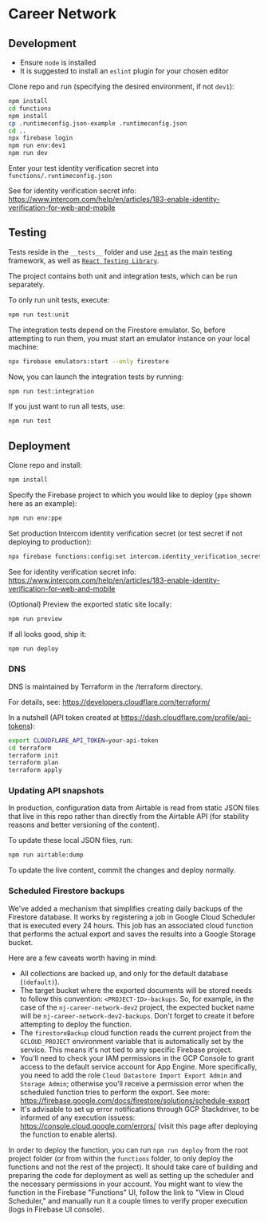 # Career Network

## Development

- Ensure `node` is installed
- It is suggested to install an `eslint` plugin for your chosen editor

Clone repo and run (specifying the desired environment, if not `dev1`):

```sh
npm install
cd functions
npm install
cp .runtimeconfig.json-example .runtimeconfig.json
cd ..
npx firebase login
npm run env:dev1
npm run dev
```

Enter your test identity verification secret into `functions/.runtimeconfig.json`

See for identity verification secret info: https://www.intercom.com/help/en/articles/183-enable-identity-verification-for-web-and-mobile

## Testing

Tests reside in the `__tests__` folder and use [`Jest`](https://jestjs.io/) as the main testing framework, as well as
[`React Testing Library`](https://testing-library.com/docs/react-testing-library/intro).

The project contains both unit and integration tests, which can be run separately.

To only run unit tests, execute:

```bash
npm run test:unit
```

The integration tests depend on the Firestore emulator. So, before attempting to run them, you must start an emulator
instance on your local machine:

```bash
npx firebase emulators:start --only firestore
```

Now, you can launch the integration tests by running:

```bash
npm run test:integration
```

If you just want to run all tests, use:

```bash
npm run test
```

## Deployment

Clone repo and install:

```sh
npm install
```

Specify the Firebase project to which you would like to deploy (`ppe` shown here as an example):

```sh
npm run env:ppe
```

Set production Intercom identity verification secret (or test secret if not deploying to production):

```sh
npx firebase functions:config:set intercom.identity_verification_secret="IDENTITY VERIFICATION SECRET"
```

See for identity verification secret info: https://www.intercom.com/help/en/articles/183-enable-identity-verification-for-web-and-mobile

(Optional) Preview the exported static site locally:

```sh
npm run preview
```

If all looks good, ship it:

```sh
npm run deploy
```

### DNS

DNS is maintained by Terraform in the /terraform directory.

For details, see: https://developers.cloudflare.com/terraform/

In a nutshell (API token created at https://dash.cloudflare.com/profile/api-tokens):

```sh
export CLOUDFLARE_API_TOKEN=your-api-token
cd terraform
terraform init
terraform plan
terraform apply
```

### Updating API snapshots

In production, configuration data from Airtable is read
from static JSON files that live in this repo rather than
directly from the Airtable API (for stability reasons
and better versioning of the content).

To update these local JSON files, run:

```sh
npm run airtable:dump
```

To update the live content, commit the changes and deploy normally.

### Scheduled Firestore backups

We've added a mechanism that simplifies creating daily backups of the Firestore database. It works by registering a job
in Google Cloud Scheduler that is executed every 24 hours. This job has an associated cloud function that performs the
actual export and saves the results into a Google Storage bucket.

Here are a few caveats worth having in mind:

- All collections are backed up, and only for the default database (`(default)`).
- The target bucket where the exported documents will be stored needs to follow this convention: `<PROJECT-ID>-backups`.
  So, for example, in the case of the `nj-career-network-dev2` project, the expected bucket name will be
  `nj-career-network-dev2-backups`. Don't forget to create it before attempting to deploy the function.
- The `firestoreBackup` cloud function reads the current project from the `GCLOUD_PROJECT` environment variable that is
  automatically set by the service. This means it's not tied to any specific Firebase project.
- You'll need to check your IAM permissions in the GCP Console to grant access to the default service account for App
  Engine. More specifically, you need to add the role `Cloud Datastore Import Export Admin` and `Storage Admin`;
  otherwise you'll receive a permission error when the scheduled function tries to perform the export.
  See more: https://firebase.google.com/docs/firestore/solutions/schedule-export
- It's advisable to set up error notifications through GCP Stackdriver, to be informed of any execution issuess:
  https://console.cloud.google.com/errors/ (visit this page after deploying the function to enable alerts).

In order to deploy the function, you can run `npm run deploy` from the root project folder (or from within the
`functions` folder, to only deploy the functions and not the rest of the project). It should take care of
building and preparing the code for deployment as well as setting up the scheduler and the necessary permissions in your
account. You might want to view the function in the Firebase "Functions" UI, follow the link to
"View in Cloud Scheduler," and manually run it a couple times to verify proper execution (logs in Firebase UI console).
